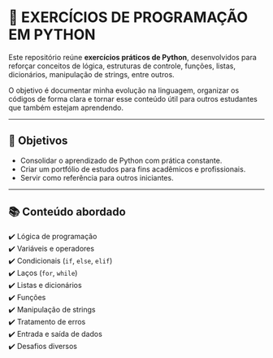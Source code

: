 # 🐍 EXERCÍCIOS DE PROGRAMAÇÃO EM PYTHON

Este repositório reúne **exercícios práticos de Python**, desenvolvidos para reforçar conceitos de lógica, estruturas de controle, funções, listas, dicionários, manipulação de strings, entre outros.

O objetivo é documentar minha evolução na linguagem, organizar os códigos de forma clara e tornar esse conteúdo útil para outros estudantes que também estejam aprendendo.

---

## 📌 Objetivos

- Consolidar o aprendizado de Python com prática constante.
- Criar um portfólio de estudos para fins acadêmicos e profissionais.
- Servir como referência para outros iniciantes.

---

## 📚 Conteúdo abordado

✔️ Lógica de programação  
✔️ Variáveis e operadores  
✔️ Condicionais (`if`, `else`, `elif`)  
✔️ Laços (`for`, `while`)  
✔️ Listas e dicionários  
✔️ Funções  
✔️ Manipulação de strings  
✔️ Tratamento de erros  
✔️ Entrada e saída de dados  
✔️ Desafios diversos

